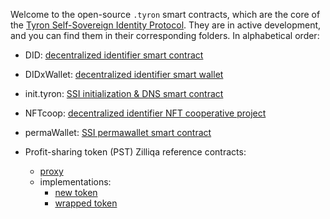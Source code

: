 Welcome to the open-source ```.tyron``` smart contracts, which are the core of the [Tyron Self-Sovereign Identity Protocol](https://www.ssiprotocol.com). They are in active development, and you can find them in their corresponding folders. In alphabetical order:

- DID: [decentralized identifier smart contract](./DID/did.tyron.scilla)
- DIDxWallet: [decentralized identifier smart wallet](./DID/DIDdapps/DIDxWallet.tyron.scilla)
- init.tyron: [SSI initialization & DNS smart contract](./INIT/init.tyron.scilla)
- NFTcoop: [decentralized identifier NFT cooperative project](./COOP/NFTcoop.tyron.scilla)
- permaWallet: [SSI permawallet smart contract](./PERMAWALLET/pWallet.tyron.js)
- Profit-sharing token (PST) Zilliqa reference contracts:

    - [proxy](./PST/pst.tyron.scilla)
    - implementations:
        - [new token](./PST/new-token/PSTi.tyron.scilla)
        - [wrapped token](./PST/wrapped-token/xPSTi.tyron.scilla)